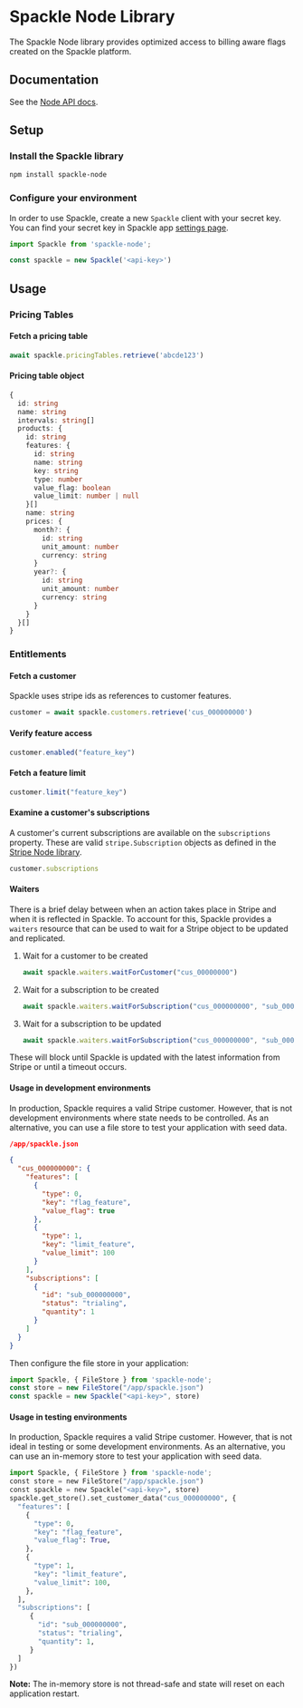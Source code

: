 # Spackle Node Library

The Spackle Node library provides optimized access to billing aware flags created on the Spackle platform.

## Documentation

See the [Node API docs](https://docs.spackle.so/node).

## Setup

### Install the Spackle library

```sh
npm install spackle-node
```

### Configure your environment
In order to use Spackle, create a new `Spackle` client with your secret key. You can find your secret key in Spackle app [settings page](https://dashboard.stripe.com/settings/apps/so.spackle.stripe).

```js
import Spackle from 'spackle-node';

const spackle = new Spackle('<api-key>')
```

## Usage

### Pricing Tables

#### Fetch a pricing table

```js
await spackle.pricingTables.retrieve('abcde123')
```

#### Pricing table object

```ts
{
  id: string
  name: string
  intervals: string[]
  products: {
    id: string
    features: {
      id: string
      name: string
      key: string
      type: number
      value_flag: boolean
      value_limit: number | null
    }[]
    name: string
    prices: {
      month?: {
        id: string
        unit_amount: number
        currency: string
      }
      year?: {
        id: string
        unit_amount: number
        currency: string
      }
    }
  }[]
}
```

### Entitlements

#### Fetch a customer

Spackle uses stripe ids as references to customer features.

```js
customer = await spackle.customers.retrieve('cus_000000000')
```

#### Verify feature access

```js
customer.enabled("feature_key")
```

#### Fetch a feature limit

```js
customer.limit("feature_key")
```

#### Examine a customer's subscriptions

A customer's current subscriptions are available on the `subscriptions` property. These are valid `stripe.Subscription` objects as defined in the [Stripe Node library](https://stripe.com/docs/api/subscriptions/object?lang=node).

```js
customer.subscriptions
```

#### Waiters

There is a brief delay between when an action takes place in Stripe and when it is reflected in Spackle. To account for this, Spackle provides a `waiters` resource that can be used to wait for a Stripe object to be updated and replicated.

1. Wait for a customer to be created
   ```js
   await spackle.waiters.waitForCustomer("cus_00000000")
   ```
2. Wait for a subscription to be created
   ```js
   await spackle.waiters.waitForSubscription("cus_000000000", "sub_00000000")
   ```
3. Wait for a subscription to be updated
   ```js
   await spackle.waiters.waitForSubscription("cus_000000000", "sub_00000000", status="active")
   ```

These will block until Spackle is updated with the latest information from Stripe or until a timeout occurs.


#### Usage in development environments

In production, Spackle requires a valid Stripe customer. However, that is not development environments where state needs to be controlled. As an alternative, you can use a file store to test your application with seed data.

```json
/app/spackle.json

{
  "cus_000000000": {
    "features": [
      {
        "type": 0,
        "key": "flag_feature",
        "value_flag": true
      },
      {
        "type": 1,
        "key": "limit_feature",
        "value_limit": 100
      }
    ],
    "subscriptions": [
      {
        "id": "sub_000000000",
        "status": "trialing",
        "quantity": 1
      }
    ]
  }
}
```

Then configure the file store in your application:

```js
import Spackle, { FileStore } from 'spackle-node';
const store = new FileStore("/app/spackle.json")
const spackle = new Spackle("<api-key>", store)
```

#### Usage in testing environments

In production, Spackle requires a valid Stripe customer. However, that is not ideal in testing or some development environments. As an alternative, you can use an in-memory store to test your application with seed data.

```python
import Spackle, { FileStore } from 'spackle-node';
const store = new FileStore("/app/spackle.json")
const spackle = new Spackle("<api-key>", store)
spackle.get_store().set_customer_data("cus_000000000", {
  "features": [
    {
      "type": 0,
      "key": "flag_feature",
      "value_flag": True,
    },
    {
      "type": 1,
      "key": "limit_feature",
      "value_limit": 100,
    },
  ],
  "subscriptions": [
     {
       "id": "sub_000000000",
       "status": "trialing",
       "quantity": 1,
     }
  ]
})
```

**Note:** The in-memory store is not thread-safe and state will reset on each application restart.